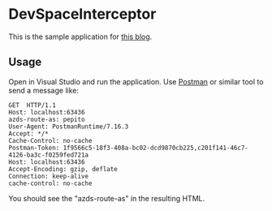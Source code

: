 # DevSpaceInterceptor

This is the sample application for [this blog](https://blogs.u2u.be/lander/post/2019/09/16/properly-propagating-azds-route-as-in-azure-dev-spaces).

## Usage

Open in Visual Studio and run the application. Use [Postman](https://www.getpostman.com) or similar tool to send a message like:

```
GET  HTTP/1.1
Host: localhost:63436
azds-route-as: pepito
User-Agent: PostmanRuntime/7.16.3
Accept: */*
Cache-Control: no-cache
Postman-Token: 1f9566c5-18f3-408a-bc02-dcd9870cb225,c201f141-46c7-4126-ba3c-f0259fed721a
Host: localhost:63436
Accept-Encoding: gzip, deflate
Connection: keep-alive
cache-control: no-cache
```

You should see the "azds-route-as" in the resulting HTML.